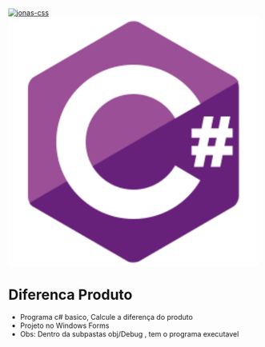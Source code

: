 
<a href="#">
<img align="center"  alt="jonas-css" height ="500" width ="450" src ="https://user-images.githubusercontent.com/25933386/116760987-d6706c00-a9ec-11eb-9e2e-7dd29296c4c3.jpg" style="max-width: 100%;"></img>
</a>

<a href="#">
<img align="center"  alt="jonas-C#" height ="500" width ="500" src ="https://raw.githubusercontent.com/devicons/devicon/master/icons/csharp/csharp-original.svg" style="max-width: 100%;"></img>
</a>

# Diferenca Produto
- Programa c# basico, Calcule a diferença do produto
- Projeto no  Windows Forms
- Obs: Dentro da subpastas obj/Debug , tem o programa executavel
